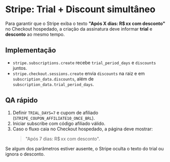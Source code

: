 # Stripe: Trial + Discount simultâneo

Para garantir que o Stripe exiba o texto **"Após X dias: R$ xx com desconto"** no Checkout hospedado, a criação da assinatura deve informar **trial** e **desconto** ao mesmo tempo.

## Implementação
- `stripe.subscriptions.create` recebe `trial_period_days` e `discounts` juntos.
- `stripe.checkout.sessions.create` envia `discounts` na raiz e em `subscription_data.discounts`, além de `subscription_data.trial_period_days`.

## QA rápido
1. Definir `TRIAL_DAYS=7` e cupom de afiliado (`STRIPE_COUPON_AFFILIATE10_ONCE_BRL`).
2. Iniciar subscribe com código afiliado válido.
3. Caso o fluxo caia no Checkout hospedado, a página deve mostrar:
   > "Após 7 dias: R$ xx com desconto".

Se algum dos parâmetros estiver ausente, o Stripe oculta o texto do trial ou ignora o desconto.
